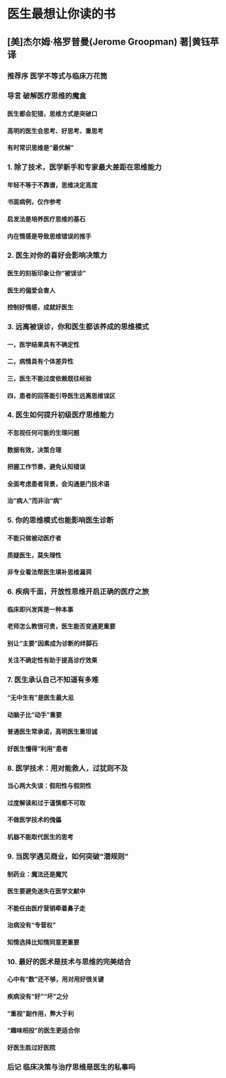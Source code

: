 # 医生最想让你读的书

## [美]杰尔姆·格罗普曼(Jerome Groopman) 著|黄钰苹 译

### 推荐序 医学不等式与临床万花筒



### 导言 破解医疗思维的魔盒



#### 医生都会犯错，思维方式是突破口



#### 高明的医生会思考、好思考、重思考



#### 有时常识思维是“最优解”



### 1. 除了技术，医学新手和专家最大差距在思维能力



#### 年轻不等于不靠谱，思维决定高度



#### 书面病例，仅作参考



#### 启发法是培养医疗思维的基石



#### 内在情感是导致思维错误的推手



### 2. 医生对你的喜好会影响决策力



#### 医生的刻板印象让你“被误诊”



#### 医生的偏爱会害人



#### 控制好情感，成就好医生



### 3. 远离被误诊，你和医生都该养成的思维模式



#### 一，医学结果具有不确定性



#### 二，病情具有个体差异性



#### 三，医生不能过度依赖既往经验



#### 四，患者的回答能引导医生远离思维误区



### 4. 医生如何提升初级医疗思维能力



#### 不忽视任何可能的生理问题



#### 数据有效，决策合理



#### 把握工作节奏，避免认知错误



#### 全面考虑患者背景，会沟通是门技术语



#### 治“病人”而非治“病”



### 5. 你的思维模式也能影响医生诊断



#### 不能只做被动医疗者



#### 质疑医生，莫失理性



#### 非专业看法帮医生填补思维漏洞



### 6. 疾病千面，开放性思维开启正确的医疗之旅



#### 临床即兴发挥是一种本事



#### 老师怎么教很可贵，医生能否变通更重要



#### 别让“主要”因素成为诊断的绊脚石



#### 关注不确定性有助于提高诊疗效果



### 7. 医生承认自己不知道有多难



#### “无中生有”是医生最大忌



#### 动脑子比“动手”重要



#### 普通医生常承诺，高明医生重坦诚



#### 好医生懂得“利用”患者



### 8. 医学技术：用对能救人，过犹则不及



#### 当心两大失误：假阳性与假阴性



#### 过度解读和过于谨慎都不可取



#### 不做医学技术的傀儡



#### 机器不能取代医生的思考



### 9. 当医学遇见商业，如何突破“潜规则”



#### 制药业：魔法还是魔咒



#### 医生要避免迷失在医学文献中



#### 不能任由医疗营销牵着鼻子走



#### 治病没有“专营权”



#### 知情选择比知情同意更重要



### 10. 最好的医术是技术与思维的完美结合



#### 心中有“数”还不够，用对用好很关键



#### 疾病没有“好”“坏”之分



#### “重视”副作用，弊大于利



#### “趣味相投”的医生更适合你



#### 好医生胜过好医院



### 后记 临床决策与治疗思维是医生的私事吗


